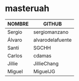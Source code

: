 # masteruah

| NOMBRE | GITHUB |
| ------ | ------ |
|  Sergio  |  sergiomanzano  | 
|  Álvaro  |  alvarodelafuente  |
|  Santi  |  SGCHH  |
|  Carlos |  cdamas  |
|  Jillie  |  JillieChang  |
|  Miguel  |  MiguelJG  |
